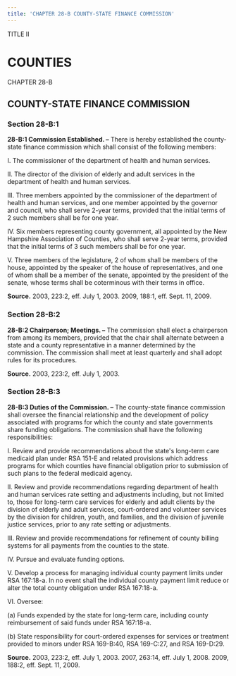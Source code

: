 ```yaml
---
title: 'CHAPTER 28-B COUNTY-STATE FINANCE COMMISSION'
---
```


TITLE II
                                             
COUNTIES
=========

CHAPTER 28-B
                                             
COUNTY-STATE FINANCE COMMISSION
-------------------------------

### Section 28-B:1

 **28-B:1 Commission Established. –** There is hereby established the
county-state finance commission which shall consist of the following
members:
                                             
 I. The commissioner of the department of health and human services.
                                             
 II. The director of the division of elderly and adult services in
the department of health and human services.
                                             
 III. Three members appointed by the commissioner of the department
of health and human services, and one member appointed by the governor
and council, who shall serve 2-year terms, provided that the initial
terms of 2 such members shall be for one year.
                                             
 IV. Six members representing county government, all appointed by the
New Hampshire Association of Counties, who shall serve 2-year terms,
provided that the initial terms of 3 such members shall be for one
year.
                                             
 V. Three members of the legislature, 2 of whom shall be members of
the house, appointed by the speaker of the house of representatives, and
one of whom shall be a member of the senate, appointed by the president
of the senate, whose terms shall be coterminous with their terms in
office.

**Source.** 2003, 223:2, eff. July 1, 2003. 2009, 188:1, eff. Sept. 11,
2009.

### Section 28-B:2

 **28-B:2 Chairperson; Meetings. –** The commission shall elect a
chairperson from among its members, provided that the chair shall
alternate between a state and a county representative in a manner
determined by the commission. The commission shall meet at least
quarterly and shall adopt rules for its procedures.

**Source.** 2003, 223:2, eff. July 1, 2003.

### Section 28-B:3

 **28-B:3 Duties of the Commission. –** The county-state finance
commission shall oversee the financial relationship and the development
of policy associated with programs for which the county and state
governments share funding obligations. The commission shall have the
following responsibilities:
                                             
 I. Review and provide recommendations about the state's long-term
care medicaid plan under RSA 151-E and related provisions which address
programs for which counties have financial obligation prior to
submission of such plans to the federal medicaid agency.
                                             
 II. Review and provide recommendations regarding department of
health and human services rate setting and adjustments including, but
not limited to, those for long-term care services for elderly and adult
clients by the division of elderly and adult services, court-ordered and
volunteer services by the division for children, youth, and families,
and the division of juvenile justice services, prior to any rate setting
or adjustments.
                                             
 III. Review and provide recommendations for refinement of county
billing systems for all payments from the counties to the state.
                                             
 IV. Pursue and evaluate funding options.
                                             
 V. Develop a process for managing individual county payment limits
under RSA 167:18-a. In no event shall the individual county payment
limit reduce or alter the total county obligation under RSA 167:18-a.
                                             
 VI. Oversee:
                                             
 (a) Funds expended by the state for long-term care, including
county reimbursement of said funds under RSA 167:18-a.
                                             
 (b) State responsibility for court-ordered expenses for services
or treatment provided to minors under RSA 169-B:40, RSA 169-C:27, and
RSA 169-D:29.

**Source.** 2003, 223:2, eff. July 1, 2003. 2007, 263:14, eff. July 1,
2008. 2009, 188:2, eff. Sept. 11, 2009.
